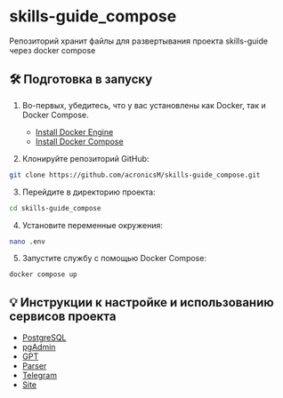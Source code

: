 # skills-guide_compose

Репозиторий хранит файлы для развертывания проекта skills-guide через docker compose

## 🛠️ Подготовка в запуску

1. Во-первых, убедитесь, что у вас установлены как Docker, так и Docker Compose.

    - [Install Docker Engine](https://docs.docker.com/engine/install/debian/)
    - [Install Docker Compose](https://docs.docker.com/compose/install/)


2. Клонируйте репозиторий GitHub:

```bash
git clone https://github.com/acronicsM/skills-guide_compose.git
```

3. Перейдите в директорию проекта:
```bash
cd skills-guide_compose
```

4. Установите переменные окружения:
```bash
nano .env
```

5. Запустите службу с помощью Docker Compose:

```bash
docker compose up
```


## 💡 Инструкции к настройке и использованию сервисов проекта

- [PostgreSQL](https://www.postgresql.org/docs/)
- [pgAdmin](https://www.pgadmin.org/docs/pgadmin4/7.8/getting_started.html)
- [GPT](https://github.com/acronicsM/skills-guide_gpt)
- [Parser](https://github.com/acronicsM/ParserHH)
- [Telegram](https://github.com/acronicsM/skills-guide_telegram)
- [Site](https://github.com/acronicsM/skills-guide_site)

